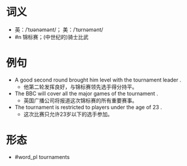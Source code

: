 # 词义
- 英：/ˈtʊənəmənt/； 美：/ˈtʊrnəmənt/
- #n 锦标赛；(中世纪的)骑士比武
# 例句
- A good second round brought him level with the tournament leader .
	- 他第二轮发挥良好，与锦标赛领先选手得分持平。
- The BBC will cover all the major games of the tournament .
	- 英国广播公司将报道这次锦标赛的所有重要赛事。
- The tournament is restricted to players under the age of 23 .
	- 这次比赛只允许23岁以下的选手参加。
# 形态
- #word_pl tournaments
